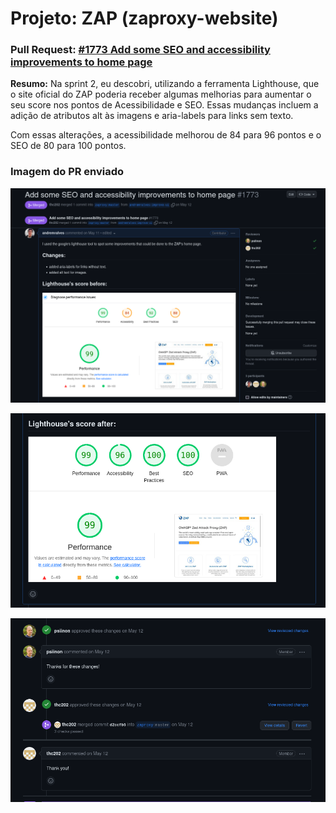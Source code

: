 # Projeto: ZAP (zaproxy-website)

### Pull Request: [#1773 Add some SEO and accessibility improvements to home page](https://github.com/zaproxy/zaproxy-website/pull/1773)

**Resumo:** Na sprint 2, eu descobri, utilizando a ferramenta Lighthouse, que o site oficial do ZAP poderia receber algumas melhorias para aumentar o seu score nos pontos de Acessibilidade e SEO. Essas mudanças incluem a adição de atributos alt às imagens e aria-labels para links sem texto.

Com essas alterações, a acessibilidade melhorou de 84 para 96 pontos e o SEO de 80 para 100 pontos.

### Imagem do PR enviado

![zaproxy-website: PR 1773](../../assets/zaproxy-website.png)

![zaproxy-website: PR 1773](../../assets/zaproxy-website-1.png)

![zaproxy-website: PR 1773](../../assets/zaproxy-website-2.png)